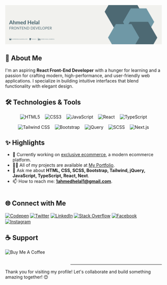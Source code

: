 

<img src="https://github.com/HELAL15/cover-png/blob/master/cover1.png" alt="helal15" /> 

## 🚀 About Me
I'm an aspiring **React Front-End Developer** with a hunger for learning and a passion for crafting modern, high-performance, and user-friendly web applications. I specialize in building intuitive interfaces that blend functionality with elegant design.

## 🛠️ Technologies & Tools
<div style="display: flex; flex-wrap: wrap; align-items: center; justify-content: center; gap:1rem;">
  <img src="https://img.shields.io/badge/-HTML5-E34F26?style=flat-square&logo=html5&logoColor=white" alt="HTML5">
  <img src="https://img.shields.io/badge/-CSS3-1572B6?style=flat-square&logo=css3&logoColor=white" alt="CSS3">
  <img src="https://img.shields.io/badge/-JavaScript-F7DF1E?style=flat-square&logo=javascript&logoColor=black" alt="JavaScript">
  <img src="https://img.shields.io/badge/-React-61DAFB?style=flat-square&logo=react&logoColor=black" alt="React">
  <img src="https://img.shields.io/badge/-TypeScript-3178C6?style=flat-square&logo=typescript&logoColor=white" alt="TypeScript">
  <img src="https://img.shields.io/badge/-Tailwind%20CSS-38B2AC?style=flat-square&logo=tailwind-css&logoColor=white" alt="Tailwind CSS">
  <img src="https://img.shields.io/badge/-Bootstrap-7952B3?style=flat-square&logo=bootstrap&logoColor=white" alt="Bootstrap">
  <img src="https://img.shields.io/badge/-jQuery-0769AD?style=flat-square&logo=jquery&logoColor=white" alt="jQuery">
  <img src="https://img.shields.io/badge/-SCSS-CC6699?style=flat-square&logo=sass&logoColor=white" alt="SCSS">
  <img src="https://img.shields.io/badge/-Next.js-000000?style=flat-square&logo=nextdotjs&logoColor=white" alt="Next.js">
</div>

## ✨ Highlights
- 🔭 Currently working on [exclusive ecommerce](https://github.com/HELAL15/exclusive-ecommerce), a modern ecommerce platform.
- 👨‍💻 All of my projects are available at [My Portfolio](https://hellal.me/my-portfolio/).
- 💬 Ask me about **HTML, CSS, SCSS, Bootstrap, Tailwind, jQuery, JavaScript, TypeScript, React, Next**.
- 📫 How to reach me: **1ahmedhelal1@gmail.com**.


<div style="display: flex; flex-wrap: wrap; align-items: center; justify-content: space-between;">
<!--   <img src="https://github-readme-stats.vercel.app/api?username=HELAL15&show_icons=true&theme=radical" alt="GitHub Stats" style="max-width: 49%;"> -->
<!--   <img src="https://github-readme-stats.vercel.app/api/top-langs/?username=HELAL15&layout=compact&theme=radical" alt="Top Languages" style="max-width: 50%; "> -->
</div>

## 🌐 Connect with Me

<p align="left">
<a href="https://codepen.io/@zevseqzp-the-animator" target="blank"><img align="center" src="https://raw.githubusercontent.com/rahuldkjain/github-profile-readme-generator/master/src/images/icons/Social/codepen.svg" alt="Codepen" height="30" width="40" /></a>
<a href="https://twitter.com/_a_helal_" target="blank"><img align="center" src="https://raw.githubusercontent.com/rahuldkjain/github-profile-readme-generator/master/src/images/icons/Social/twitter.svg" alt="Twitter" height="30" width="40" /></a>
<a href="https://linkedin.com/in/ahmed-helal-2165b8156" target="blank"><img align="center" src="https://raw.githubusercontent.com/rahuldkjain/github-profile-readme-generator/master/src/images/icons/Social/linked-in-alt.svg" alt="LinkedIn" height="30" width="40" /></a>
<a href="https://stackoverflow.com/users/22085538" target="blank"><img align="center" src="https://raw.githubusercontent.com/rahuldkjain/github-profile-readme-generator/master/src/images/icons/Social/stack-overflow.svg" alt="Stack Overflow" height="30" width="40" /></a>
<a href="https://fb.com/ahmed.helal.23" target="blank"><img align="center" src="https://raw.githubusercontent.com/rahuldkjain/github-profile-readme-generator/master/src/images/icons/Social/facebook.svg" alt="Facebook" height="30" width="40" /></a>
<a href="https://instagram.com/_helal_15_" target="blank"><img align="center" src="https://raw.githubusercontent.com/rahuldkjain/github-profile-readme-generator/master/src/images/icons/Social/instagram.svg" alt="Instagram" height="30" width="40" /></a>
</p>

## ☕ Support
<p><a href="https://www.buymeacoffee.com/helall"> <img align="left" src="https://cdn.buymeacoffee.com/buttons/v2/default-yellow.png" height="50" width="210" alt="Buy Me A Coffee" /></a></p><br><br>

---
Thank you for visiting my profile! Let's collaborate and build something amazing together! 😊
